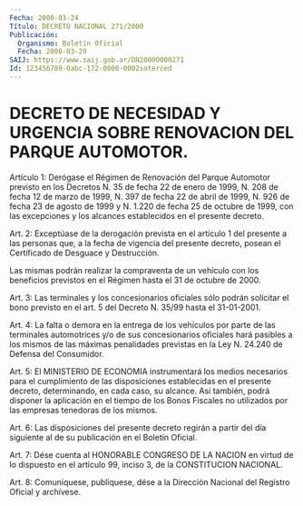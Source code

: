 ```yaml
---
Fecha: 2000-03-24
Título: DECRETO NACIONAL 271/2000
Publicación:
  Organismo: Boletín Oficial
  Fecha: 2000-03-29
SAIJ: https://www.saij.gob.ar/DN20000000271
Id: 123456789-0abc-172-0000-0002soterced
---
```

# DECRETO DE NECESIDAD Y URGENCIA SOBRE RENOVACION DEL PARQUE AUTOMOTOR.

<a id="1"></a>
Artículo  1:  Derógase  el  Régimen  de  Renovación  del  Parque Automotor  previsto  en los Decretos N. 35 de fecha 22 de enero  de 1999, N. 208 de fecha 12  de  marzo  de  1999, N. 397 de fecha 22 de abril de 1999, N. 926 de fecha 23 de agosto de 1999  y  N. 1.220  de fecha  25  de  octubre de 1999, con las excepciones y los alcances establecidos en el presente decreto.

<a id="2"></a>
Art. 2: Exceptúase de la derogación prevista en el artículo 1 del presente a las personas  que,  a  la fecha de vigencia del presente decreto,  posean  el  Certificado  de  Desguace  y  Destrucción.

Las mismas podrán realizar la compraventa  de  un  vehículo con los beneficios previstos en el Régimen hasta el 31 de octubre  de 2000.

<a id="3"></a>
Art.  3: Las terminales y los concesionarios oficiales sólo podrán solicitar  el  bono previsto en el art. 5 del Decreto N. 35/99 hasta el 31-01-2001.

<a id="4"></a>
Art. 4: La falta o demora en la entrega de los vehículos por parte de las terminales automotrices y/o de sus concesionarios oficiales hará pasibles a los mismos de las máximas penalidades previstas en la Ley N. 24.240 de Defensa del Consumidor.

<a id="5"></a>
Art.  5: El MINISTERIO  DE  ECONOMIA  instrumentará  los  medios necesarios  para el cumplimiento de las disposiciones establecidas en el presente decreto, determinando, en cada caso, su alcance. Así también, podrá  disponer  la  aplicación en el tiempo de los Bonos Fiscales no utilizados por las  empresas  tenedoras de los mismos.

<a id="6"></a>
Art. 6: Las disposiciones del presente decreto  regirán  a partir del  día  siguiente  al  de  su  publicación  en el Boletín Oficial.

<a id="7"></a>
Art. 7: Dése cuenta al HONORABLE CONGRESO DE  LA NACION en virtud de lo dispuesto en el artículo 99, inciso 3, de  la CONSTITUCION NACIONAL.

<a id="8"></a>
Art. 8: Comuníquese, publíquese, dése a la Dirección  Nacional del Registro Oficial y archívese.